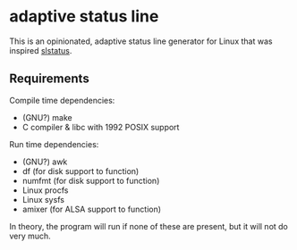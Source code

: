 adaptive status line
====================

This is an opinionated, adaptive status line generator for Linux that
was inspired [slstatus](https://tools.suckless.org/slstatus/).

Requirements
------------

Compile time dependencies:

- (GNU?) make
- C compiler & libc with 1992 POSIX support

Run time dependencies:

- (GNU?) awk
- df (for disk support to function)
- numfmt (for disk support to function)
- Linux procfs
- Linux sysfs
- amixer (for ALSA support to function)

In theory, the program will run if none of these are present, but it
will not do very much.
